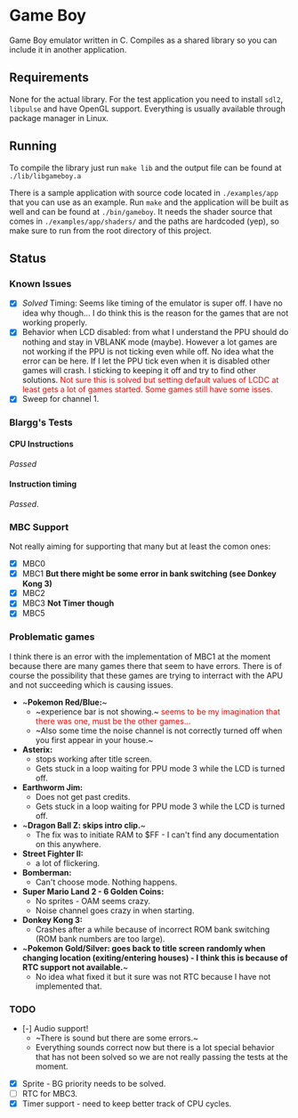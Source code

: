 # Game Boy

Game Boy emulator written in C. Compiles as a shared library so you can include it in another application.

## Requirements

None for the actual library. For the test application you need to install `sdl2`, `libpulse` and have OpenGL support. Everything is usually available through package manager in Linux.


## Running

To compile the library just run `make lib` and the output file can be found at `./lib/libgameboy.a`

There is a sample application with source code located in `./examples/app` that you can use as an example. Run `make` and the application will be built as well and can be found at `./bin/gameboy`. It needs the shader source that comes in `./examples/app/shaders/` and the paths are hardcoded (yep), so make sure to run from the root directory of this project.

## Status

### Known Issues

* [x] *Solved* Timing: Seems like timing of the emulator is super off. I have no idea why though... I do think this is the reason for the games that are not working properly.
* [x] Behavior when LCD disabled: from what I understand the PPU should do nothing and stay in VBLANK mode (maybe). However a lot games are not working if the PPU is not ticking even while off. No idea what the error can be here. If I let the PPU tick even when it is disabled other games will crash. I sticking to keeping it off and try to find other solutions. <span style="color:FF0000">Not sure this is solved but setting default values of LCDC at least gets a lot of games started. Some games still have some isses.</span>
* [x] Sweep for channel 1.

### Blargg's Tests

#### CPU Instructions

*Passed*

#### Instruction timing

*Passed*.


### MBC Support

Not really aiming for supporting that many but at least the comon ones:

* [x] MBC0
* [x] MBC1 **But there might be some error in bank switching (see Donkey Kong 3)**
* [x] MBC2
* [x] MBC3 **Not Timer though**
* [x] MBC5

### Problematic games

I think there is an error with the implementation of MBC1 at the moment because there are many games there that seem to have errors. There is of course the possibility that these games are trying to interract with the APU and not succeeding which is causing issues.

* ~**Pokemon Red/Blue:**~
	* ~experience bar is not showing.~ <span style="color:FF0000">seems to be my imagination that there was one, must be the other games...</span>
	* ~Also some time the noise channel is not correctly turned off when you first appear in your house.~
* **Asterix:**
	* stops working after title screen.
	* Gets stuck in a loop waiting for PPU mode 3 while the LCD is turned off.
* **Earthworm Jim:**
	* Does not get past credits.
	* Gets stuck in a loop waiting for PPU mode 3 while the LCD is turned off.
* ~**Dragon Ball Z: skips intro clip.**~
	* The fix was to initiate RAM to $FF - I can't find any documentation on this anywhere.
* **Street Fighter II:**
	* a lot of flickering.
* **Bomberman:**
	* Can't choose mode. Nothing happens.
* **Super Mario Land 2 - 6 Golden Coins:**
	* No sprites - OAM seems crazy.
	* Noise channel goes crazy in when starting.
* **Donkey Kong 3:**
	* Crashes after a while because of incorrect ROM bank switching (ROM bank numbers are too large).
* ~**Pokemon Gold/Silver: goes back to title screen randomly when changing location (exiting/entering houses) - I think this is because of RTC support not available.**~
	* No idea what fixed it but it sure was not RTC because I have not implemented that.


### TODO

* [-] Audio support!
	* ~There is sound but there are some errors.~
	* Everything sounds correct now but there is a lot special behavior that has not been solved so we are not really passing the tests at the moment.
* [x] Sprite - BG priority needs to be solved.
* [ ] RTC for MBC3.
* [x] Timer support - need to keep better track of CPU cycles.
